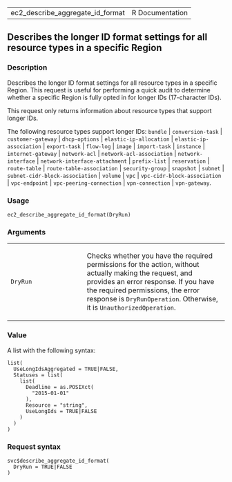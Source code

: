 <table style="width: 100%;">
<tbody>
<tr class="odd">
<td>ec2_describe_aggregate_id_format</td>
<td style="text-align: right;">R Documentation</td>
</tr>
</tbody>
</table>

## Describes the longer ID format settings for all resource types in a specific Region

### Description

Describes the longer ID format settings for all resource types in a
specific Region. This request is useful for performing a quick audit to
determine whether a specific Region is fully opted in for longer IDs
(17-character IDs).

This request only returns information about resource types that support
longer IDs.

The following resource types support longer IDs: `bundle` |
`conversion-task` | `customer-gateway` | `dhcp-options` |
`elastic-ip-allocation` | `elastic-ip-association` | `export-task` |
`flow-log` | `image` | `import-task` | `instance` | `internet-gateway` |
`network-acl` | `network-acl-association` | `network-interface` |
`network-interface-attachment` | `prefix-list` | `reservation` |
`route-table` | `route-table-association` | `security-group` |
`snapshot` | `subnet` | `subnet-cidr-block-association` | `volume` |
`vpc` | `vpc-cidr-block-association` | `vpc-endpoint` |
`vpc-peering-connection` | `vpn-connection` | `vpn-gateway`.

### Usage

    ec2_describe_aggregate_id_format(DryRun)

### Arguments

<table>
<colgroup>
<col style="width: 35%" />
<col style="width: 65%" />
</colgroup>
<tbody>
<tr class="odd">
<td><code
id="ec2_describe_aggregate_id_format_:_DryRun">DryRun</code></td>
<td><p>Checks whether you have the required permissions for the action,
without actually making the request, and provides an error response. If
you have the required permissions, the error response is
<code>DryRunOperation</code>. Otherwise, it is
<code>UnauthorizedOperation</code>.</p></td>
</tr>
</tbody>
</table>

### Value

A list with the following syntax:

    list(
      UseLongIdsAggregated = TRUE|FALSE,
      Statuses = list(
        list(
          Deadline = as.POSIXct(
            "2015-01-01"
          ),
          Resource = "string",
          UseLongIds = TRUE|FALSE
        )
      )
    )

### Request syntax

    svc$describe_aggregate_id_format(
      DryRun = TRUE|FALSE
    )
